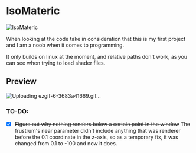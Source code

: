 # IsoMateric
![IsoMateric](https://github.com/mm4rk3t/IsoMateric/assets/45017214/9361f7b5-3e3a-451e-a41b-9f03846457ec)

When looking at the code take in consideration that this is my first project and I am a noob when it comes to programming.

It only builds on linux at the moment, and relative paths don't work, as you can see when trying to load shader files.

## Preview
![Uploading ezgif-6-3683a41669.gif…]()

### TO-DO:
- [x] ~~Figure out why nothing renders below a certain point in the window~~
The frustrum's near parameter didn't include anything that was renderer before the 0.1 coordinate in the z-axis, so as a temporary fix, it was changed from 0.1 to -100 and now it does.
